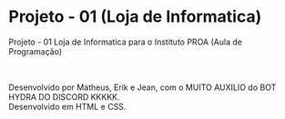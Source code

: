 # Projeto - 01 (Loja de Informatica)
Projeto - 01 Loja de Informatica para o Instituto PROA
(Aula de Programação)
##
<br>
Desenvolvido por Matheus, Erik e Jean, com o MUITO AUXILIO do BOT HYDRA DO DISCORD KKKKK.
<br>
Desenvolvido em HTML e CSS.
